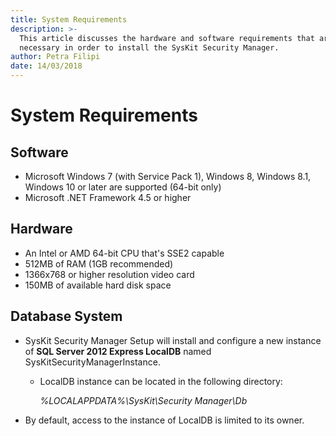 ```yaml
---
title: System Requirements
description: >-
  This article discusses the hardware and software requirements that are
  necessary in order to install the SysKit Security Manager.
author: Petra Filipi
date: 14/03/2018
---
```


# System Requirements

## Software

* Microsoft Windows 7 \(with Service Pack 1\), Windows 8, Windows 8.1, Windows 10 or later are supported \(64-bit only\)
* Microsoft .NET Framework 4.5 or higher

## Hardware

* An Intel or AMD 64-bit CPU that's SSE2 capable
* 512MB of RAM \(1GB recommended\)
* 1366x768 or higher resolution video card
* 150MB of available hard disk space

## Database System

* SysKit Security Manager Setup will install and configure a new instance of **SQL Server 2012 Express LocalDB** named SysKitSecurityManagerInstance.
  * LocalDB instance can be located in the following directory:

    _%LOCALAPPDATA%\SysKit\Security Manager\Db_
* By default, access to the instance of LocalDB is limited to its owner.

